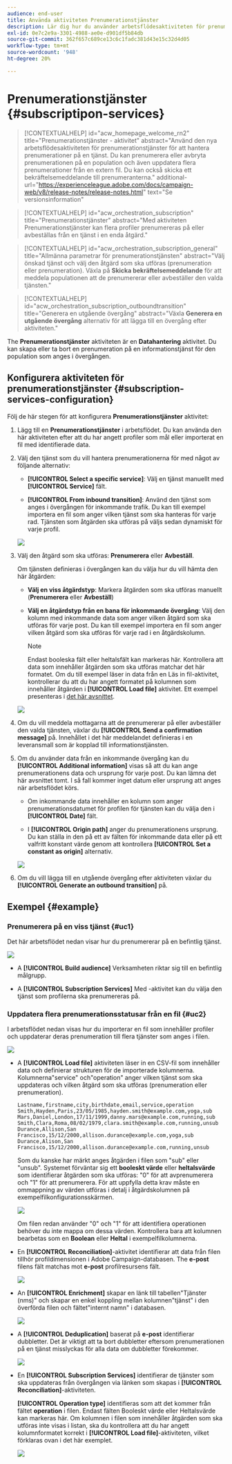 ```yaml
---
audience: end-user
title: Använda aktiviteten Prenumerationstjänster
description: Lär dig hur du använder arbetsflödesaktiviteten för prenumerationstjänster
exl-id: 0e7c2e9a-3301-4988-ae0e-d901df5b84db
source-git-commit: 362f657c689ce13c6c1fadc381d43e15c32d4d05
workflow-type: tm+mt
source-wordcount: '948'
ht-degree: 20%

---
```


# Prenumerationstjänster {#subscriptipon-services}


>[!CONTEXTUALHELP]
>id="acw_homepage_welcome_rn2"
>title="Prenumerationstjänster - aktivitet"
>abstract="Använd den nya arbetsflödesaktiviteten för prenumerationstjänster för att hantera prenumerationer på en tjänst. Du kan prenumerera eller avbryta prenumerationen på en population och även uppdatera flera prenumerationer från en extern fil. Du kan också skicka ett bekräftelsemeddelande till prenumeranterna."
>additional-url="https://experienceleague.adobe.com/docs/campaign-web/v8/release-notes/release-notes.html" text="Se versionsinformation"


>[!CONTEXTUALHELP]
>id="acw_orchestration_subscription"
>title="Prenumerationstjänster"
>abstract="Med aktiviteten Prenumerationstjänster kan flera profiler prenumereras på eller avbeställas från en tjänst i en enda åtgärd."

>[!CONTEXTUALHELP]
>id="acw_orchestration_subscription_general"
>title="Allmänna parametrar för prenumerationstjänsten"
>abstract="Välj önskad tjänst och välj den åtgärd som ska utföras (prenumeration eller prenumeration). Växla på **Skicka bekräftelsemeddelande** för att meddela populationen att de prenumererar eller avbeställer den valda tjänsten."

>[!CONTEXTUALHELP]
>id="acw_orchestration_subscription_outboundtransition"
>title="Generera en utgående övergång"
>abstract="Växla **Generera en utgående övergång** alternativ för att lägga till en övergång efter aktiviteten."

The **Prenumerationstjänster** aktiviteten är en **Datahantering** aktivitet. Du kan skapa eller ta bort en prenumeration på en informationstjänst för den population som anges i övergången.

## Konfigurera aktiviteten för prenumerationstjänster {#subscription-services-configuration}

Följ de här stegen för att konfigurera **Prenumerationstjänster** aktivitet:

1. Lägg till en **Prenumerationstjänster** i arbetsflödet. Du kan använda den här aktiviteten efter att du har angett profiler som mål eller importerat en fil med identifierade data.

1. Välj den tjänst som du vill hantera prenumerationerna för med något av följande alternativ:

   * **[!UICONTROL Select a specific service]**: Välj en tjänst manuellt med **[!UICONTROL Service]** fält.

   * **[!UICONTROL From inbound transition]**: Använd den tjänst som anges i övergången för inkommande trafik. Du kan till exempel importera en fil som anger vilken tjänst som ska hanteras för varje rad. Tjänsten som åtgärden ska utföras på väljs sedan dynamiskt för varje profil.

   ![](../assets/workflow-subscription-service.png)

1. Välj den åtgärd som ska utföras: **Prenumerera** eller **Avbeställ**.

   Om tjänsten definieras i övergången kan du välja hur du vill hämta den här åtgärden:

   * **Välj en viss åtgärdstyp**: Markera åtgärden som ska utföras manuellt (**Prenumerera** eller **Avbeställ**)

   * **Välj en åtgärdstyp från en bana för inkommande övergång**: Välj den kolumn med inkommande data som anger vilken åtgärd som ska utföras för varje post. Du kan till exempel importera en fil som anger vilken åtgärd som ska utföras för varje rad i en åtgärdskolumn.

     >[!NOTE]
     >
     >Endast booleska fält eller heltalsfält kan markeras här. Kontrollera att data som innehåller åtgärden som ska utföras matchar det här formatet. Om du till exempel läser in data från en Läs in fil-aktivitet, kontrollerar du att du har angett formatet på kolumnen som innehåller åtgärden i **[!UICONTROL Load file]** aktivitet. Ett exempel presenteras i [det här avsnittet](#uc2).

   ![](../assets/workflow-subscription-service-inbound.png)

1. Om du vill meddela mottagarna att de prenumererar på eller avbeställer den valda tjänsten, växlar du **[!UICONTROL Send a confirmation message]** på. Innehållet i det här meddelandet definieras i en leveransmall som är kopplad till informationstjänsten.

1. Om du använder data från en inkommande övergång kan du **[!UICONTROL Additional information]** visas så att du kan ange prenumerationens data och ursprung för varje post. Du kan lämna det här avsnittet tomt. I så fall kommer inget datum eller ursprung att anges när arbetsflödet körs.

   * Om inkommande data innehåller en kolumn som anger prenumerationsdatumet för profilen för tjänsten kan du välja den i **[!UICONTROL Date]** fält.

   * I **[!UICONTROL Origin path]** anger du prenumerationens ursprung. Du kan ställa in den på ett av fälten för inkommande data eller på ett valfritt konstant värde genom att kontrollera **[!UICONTROL Set a constant as origin]** alternativ.

   ![](../assets/workflow-subscription-service-additional.png)

1. Om du vill lägga till en utgående övergång efter aktiviteten växlar du **[!UICONTROL Generate an outbound transition]** på.

## Exempel {#example}

### Prenumerera på en viss tjänst {#uc1}

Det här arbetsflödet nedan visar hur du prenumererar på en befintlig tjänst.

![](../assets/workflow-subscription-service-uc1.png)

* A **[!UICONTROL Build audience]** Verksamheten riktar sig till en befintlig målgrupp.

* A **[!UICONTROL Subscription Services]** Med -aktivitet kan du välja den tjänst som profilerna ska prenumereras på.

### Uppdatera flera prenumerationsstatusar från en fil {#uc2}

I arbetsflödet nedan visas hur du importerar en fil som innehåller profiler och uppdaterar deras prenumeration till flera tjänster som anges i filen.

![](../assets/workflow-subscription-service-uc2.png)

* A **[!UICONTROL Load file]** aktiviteten läser in en CSV-fil som innehåller data och definierar strukturen för de importerade kolumnerna. Kolumnerna&quot;service&quot; och&quot;operation&quot; anger vilken tjänst som ska uppdateras och vilken åtgärd som ska utföras (prenumeration eller prenumeration).

  ```
  Lastname,firstname,city,birthdate,email,service,operation
  Smith,Hayden,Paris,23/05/1985,hayden.smith@example.com,yoga,sub
  Mars,Daniel,London,17/11/1999,danny.mars@example.com,running,sub
  Smith,Clara,Roma,08/02/1979,clara.smith@example.com,running,unsub
  Durance,Allison,San Francisco,15/12/2000,allison.durance@example.com,yoga,sub
  Durance,Alison,San Francisco,15/12/2000,allison.durance@example.com,running,unsub
  ```

  Som du kanske har märkt anges åtgärden i filen som &quot;sub&quot; eller &quot;unsub&quot;. Systemet förväntar sig ett **booleskt värde** eller **heltalsvärde** som identifierar åtgärden som ska utföras: &quot;0&quot; för att avprenumerera och &quot;1&quot; för att prenumerera. För att uppfylla detta krav måste en ommappning av värden utföras i detalj i åtgärdskolumnen på exempelfilkonfigurationsskärmen.

  ![](../assets/workflow-subscription-service-uc2-mapping.png)

  Om filen redan använder &quot;0&quot; och &quot;1&quot; för att identifiera operationen behöver du inte mappa om dessa värden. Kontrollera bara att kolumnen bearbetas som en **Boolean** eller **Heltal** i exempelfilkolumnerna.

* En **[!UICONTROL Reconciliation]**-aktivitet identifierar att data från filen tillhör profildimensionen i Adobe Campaign-databasen. The **e-post** filens fält matchas mot **e-post** profilresursens fält.

  ![](../assets/workflow-subscription-service-uc2-enrichment.png)

* An **[!UICONTROL Enrichment]** skapar en länk till tabellen&quot;Tjänster (nms)&quot; och skapar en enkel koppling mellan kolumnen&quot;tjänst&quot; i den överförda filen och fältet&quot;internt namn&quot; i databasen.

  ![](../assets/workflow-subscription-service-uc2-enrichment.png)

* A **[!UICONTROL Deduplication]** baserat på **e-post** identifierar dubbletter. Det är viktigt att ta bort dubbletter eftersom prenumerationen på en tjänst misslyckas för alla data om dubbletter förekommer.

  ![](../assets/workflow-subscription-service-uc2-dedup.png)

* En **[!UICONTROL Subscription Services]** identifierar de tjänster som ska uppdateras från övergången via länken som skapas i **[!UICONTROL Reconciliation]**-aktiviteten.

  **[!UICONTROL Operation type]** identifieras som att det kommer från fältet **operation** i filen. Endast fälten Booleskt värde eller Heltalsvärde kan markeras här. Om kolumnen i filen som innehåller åtgärden som ska utföras inte visas i listan, ska du kontrollera att du har angett kolumnformatet korrekt i **[!UICONTROL Load file]**-aktiviteten, vilket förklaras ovan i det här exemplet.

  ![](../assets/workflow-subscription-service-uc2-subscription.png)
